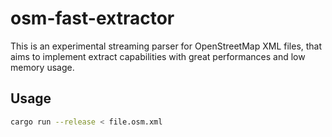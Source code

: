 # osm-fast-extractor

This is an experimental streaming parser for OpenStreetMap XML files, that aims to implement extract capabilities with great performances and low memory usage.

## Usage

```bash
cargo run --release < file.osm.xml
```
